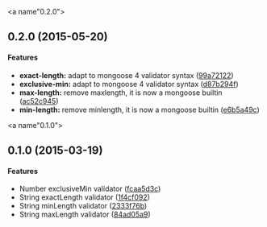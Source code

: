 <a name"0.2.0"></a>
## 0.2.0 (2015-05-20)


#### Features

* **exact-length:** adapt to mongoose 4 validator syntax ([99a72122](https://github.com/idfsistemas/mongoose-types-ext/commit/99a72122))
* **exclusive-min:** adapt to mongoose 4 validator syntax ([d87b294f](https://github.com/idfsistemas/mongoose-types-ext/commit/d87b294f))
* **max-length:** remove maxlength, it is now a mongoose builtin ([ac52c945](https://github.com/idfsistemas/mongoose-types-ext/commit/ac52c945))
* **min-length:** remove minlength, it is now a mongoose builtin ([e6b5a49c](https://github.com/idfsistemas/mongoose-types-ext/commit/e6b5a49c))


<a name"0.1.0"></a>
## 0.1.0 (2015-03-19)


#### Features

* Number exclusiveMin validator ([fcaa5d3c](https://github.com/idfsistemas/mongoose-types-ext/commit/fcaa5d3c))
* String exactLength validator ([1f4cf092](https://github.com/idfsistemas/mongoose-types-ext/commit/1f4cf092))
* String minLength validator ([2333f76b](https://github.com/idfsistemas/mongoose-types-ext/commit/2333f76b))
* String maxLength validator ([84ad05a9](https://github.com/idfsistemas/mongoose-types-ext/commit/84ad05a9))

